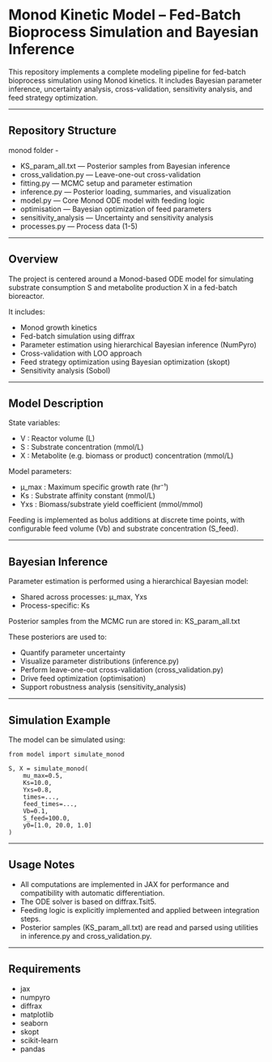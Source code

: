 Monod Kinetic Model – Fed-Batch Bioprocess Simulation and Bayesian Inference
=============================================================================

This repository implements a complete modeling pipeline for fed-batch bioprocess simulation using Monod kinetics. It includes Bayesian parameter inference, uncertainty analysis, cross-validation, sensitivity analysis, and feed strategy optimization.

-------------------------------------------------------------------------------
Repository Structure
-------------------------------------------------------------------------------

monod folder - 

- KS_param_all.txt                                    — Posterior samples from Bayesian inference
- cross_validation.py                                 — Leave-one-out cross-validation
- fitting.py                                          — MCMC setup and parameter estimation
- inference.py                                        — Posterior loading, summaries, and visualization
- model.py                                            — Core Monod ODE model with feeding logic
- optimisation                                        — Bayesian optimization of feed parameters
- sensitivity_analysis                                — Uncertainty and sensitivity analysis
- processes.py                                        — Process data (1-5)

-------------------------------------------------------------------------------
Overview
-------------------------------------------------------------------------------

The project is centered around a Monod-based ODE model for simulating substrate consumption S and metabolite production X in a fed-batch bioreactor.

It includes:
- Monod growth kinetics
- Fed-batch simulation using diffrax
- Parameter estimation using hierarchical Bayesian inference (NumPyro)
- Cross-validation with LOO approach
- Feed strategy optimization using Bayesian optimization (skopt)
- Sensitivity analysis (Sobol)

-------------------------------------------------------------------------------
Model Description
-------------------------------------------------------------------------------

State variables:
- V   : Reactor volume (L)
- S   : Substrate concentration (mmol/L)
- X   : Metabolite (e.g. biomass or product) concentration (mmol/L)

Model parameters:
- μ_max : Maximum specific growth rate (hr⁻¹)
- Ks     : Substrate affinity constant (mmol/L)
- Yxs    : Biomass/substrate yield coefficient (mmol/mmol)

Feeding is implemented as bolus additions at discrete time points, with configurable feed volume (Vb) and substrate concentration (S_feed).

-------------------------------------------------------------------------------
Bayesian Inference
-------------------------------------------------------------------------------

Parameter estimation is performed using a hierarchical Bayesian model:

- Shared across processes: μ_max, Yxs
- Process-specific: Ks

Posterior samples from the MCMC run are stored in:
    KS_param_all.txt

These posteriors are used to:
- Quantify parameter uncertainty
- Visualize parameter distributions (inference.py)
- Perform leave-one-out cross-validation (cross_validation.py)
- Drive feed optimization (optimisation)
- Support robustness analysis (sensitivity_analysis)

-------------------------------------------------------------------------------
Simulation Example
-------------------------------------------------------------------------------

The model can be simulated using:

    from model import simulate_monod

    S, X = simulate_monod(
        mu_max=0.5,
        Ks=10.0,
        Yxs=0.8,
        times=...,
        feed_times=...,
        Vb=0.1,
        S_feed=100.0,
        y0=[1.0, 20.0, 1.0]
    )

-------------------------------------------------------------------------------
Usage Notes
-------------------------------------------------------------------------------

- All computations are implemented in JAX for performance and compatibility with automatic differentiation.
- The ODE solver is based on diffrax.Tsit5.
- Feeding logic is explicitly implemented and applied between integration steps.
- Posterior samples (KS_param_all.txt) are read and parsed using utilities in inference.py and cross_validation.py.

-------------------------------------------------------------------------------
Requirements
-------------------------------------------------------------------------------

- jax
- numpyro
- diffrax
- matplotlib
- seaborn
- skopt
- scikit-learn
- pandas
